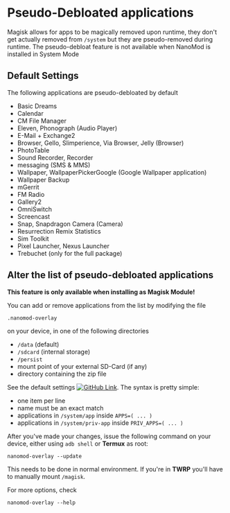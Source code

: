 # Pseudo-Debloated applications

Magisk allows for apps to be magically removed upon runtime, they don't get actually removed from `/system` but they are pseudo-removed during runtime. The pseudo-debloat feature is not available when NanoMod is installed in System Mode

## Default Settings

The following applications are pseudo-debloated by default

* Basic Dreams
* Calendar
* CM File Manager
* Eleven, Phonograph (Audio Player)
* E-Mail + Exchange2
* Browser, Gello, Slimperience, Via Browser, Jelly (Browser)
* PhotoTable
* Sound Recorder, Recorder
* messaging (SMS & MMS)
* Wallpaper, WallpaperPickerGoogle (Google Wallpaper application)
* Wallpaper Backup
* mGerrit
* FM Radio
* Gallery2
* OmniSwitch
* Screencast
* Snap, Snapdragon Camera (Camera)
* Resurrection Remix Statistics
* Sim Toolkit
* Pixel Launcher, Nexus Launcher
* Trebuchet (only for the full package)

## Alter the list of pseudo-debloated applications

**This feature is only available when installing as Magisk Module!**

You can add or remove applications from the list by modifying the file

`.nanomod-overlay`

on your device, in one of the following directories

* `/data` (default)
* `/sdcard` (internal storage)
* `/persist`
* mount point of your external SD-Card (if any)
* directory containing the zip file

See the default settings [![GitHub Link](github.png)](.nanomod-overlay). The syntax is pretty simple:

* one item per line
* name must be an exact match
* applications in `/system/app` inside `APPS=( ... )`
* applications in `/system/priv-app` inside `PRIV_APPS=( ... )`

After you've made your changes, issue the following command on your device, either using `adb shell` or **Termux** as root:

`nanomod-overlay --update`

This needs to be done in normal environment. If you're in **TWRP** you'll have to manually mount `/magisk`.

For more options, check

`nanomod-overlay --help`

